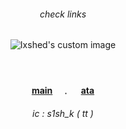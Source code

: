 <!-- level 1: simple bio and stats -->

<div align="center">
<h6 align="center"> check links </h6> 
<p align="center">
<img src="https://file.garden/Z5VLhJB-RwipIekD/Kho%CC%82ng%20Co%CC%81%20Tie%CC%82u%20%C4%90e%CC%82%CC%80499_20250528212048.png" alt="Ixshed's custom image"/>
  
 　<h4 align="center">[main](https://github.com/tacticalsekt)　﹒ 　[ata](https://cptmc.atabook.org/)</h3>

 
 <h6 align="center"> ic : s1sh_k ( tt ) </h6>

###
